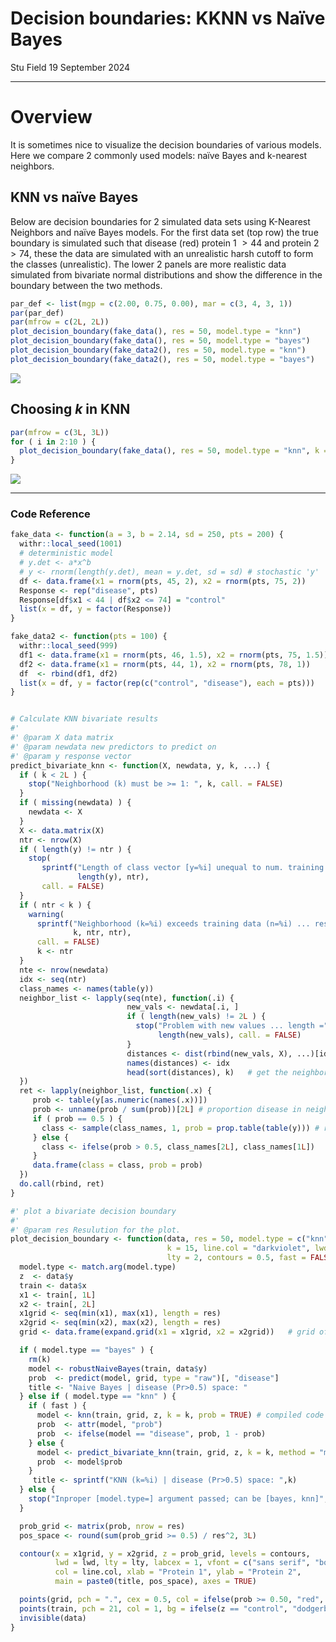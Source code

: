 # Decision boundaries: KKNN vs Naïve Bayes
Stu Field
19 September 2024

------------------------------------------------------------------------

# Overview

It is sometimes nice to visualize the decision boundaries of various
models. Here we compare 2 commonly used models: naïve Bayes and
k-nearest neighbors.

## KNN vs naïve Bayes

Below are decision boundaries for 2 simulated data sets using K-Nearest
Neighbors and naïve Bayes models. For the first data set (top row) the
true boundary is simulated such that disease (red) protein 1 $> 44$ and
protein 2 $> 74$, these the data are simulated with an unrealistic harsh
cutoff to form the classes (unrealistic). The lower 2 panels are more
realistic data simulated from bivariate normal distributions and show
the difference in the boundary between the two methods.

``` r
par_def <- list(mgp = c(2.00, 0.75, 0.00), mar = c(3, 4, 3, 1))
par(par_def)
par(mfrow = c(2L, 2L))
plot_decision_boundary(fake_data(), res = 50, model.type = "knn")
plot_decision_boundary(fake_data(), res = 50, model.type = "bayes")
plot_decision_boundary(fake_data2(), res = 50, model.type = "knn")
plot_decision_boundary(fake_data2(), res = 50, model.type = "bayes")
```

![](figures/kknn-bayes-knn-vs-bayes-1.png)

## Choosing *k* in KNN

``` r
par(mfrow = c(3L, 3L))
for ( i in 2:10 ) {
  plot_decision_boundary(fake_data(), res = 50, model.type = "knn", k = i)
}
```

![](figures/kknn-bayes-knn-k-1.png)

------------------------------------------------------------------------

### Code Reference

``` r
fake_data <- function(a = 3, b = 2.14, sd = 250, pts = 200) {
  withr::local_seed(1001)
  # deterministic model
  # y.det <- a*x^b   
  # y <- rnorm(length(y.det), mean = y.det, sd = sd) # stochastic 'y'
  df <- data.frame(x1 = rnorm(pts, 45, 2), x2 = rnorm(pts, 75, 2))
  Response <- rep("disease", pts)
  Response[df$x1 < 44 | df$x2 <= 74] = "control"
  list(x = df, y = factor(Response))
}

fake_data2 <- function(pts = 100) {
  withr::local_seed(999)
  df1 <- data.frame(x1 = rnorm(pts, 46, 1.5), x2 = rnorm(pts, 75, 1.5)) # control
  df2 <- data.frame(x1 = rnorm(pts, 44, 1), x2 = rnorm(pts, 78, 1))     # disease
  df  <- rbind(df1, df2)
  list(x = df, y = factor(rep(c("control", "disease"), each = pts)))
}


# Calculate KNN bivariate results
#'
#' @param X data matrix
#' @param newdata new predictors to predict on
#' @param y response vector
predict_bivariate_knn <- function(X, newdata, y, k, ...) {
  if ( k < 2L ) {
    stop("Neighborhood (k) must be >= 1: ", k, call. = FALSE)
  }
  if ( missing(newdata) ) {
    newdata <- X
  }
  X <- data.matrix(X)
  ntr <- nrow(X)
  if ( length(y) != ntr ) {
    stop(
       sprintf("Length of class vector [y=%i] unequal to num. training samples (n=%i)",
               length(y), ntr),
       call. = FALSE)
  }
  if ( ntr < k ) {
    warning(
      sprintf("Neighborhood (k=%i) exceeds training data (n=%i) ... resetting k=%i",
              k, ntr, ntr),
      call. = FALSE)
      k <- ntr
  }
  nte <- nrow(newdata)
  idx <- seq(ntr)
  class_names <- names(table(y))
  neighbor_list <- lapply(seq(nte), function(.i) {
                          new_vals <- newdata[.i, ]
                          if ( length(new_vals) != 2L ) {
                            stop("Problem with new values ... length =",
                                 length(new_vals), call. = FALSE)
                          }
                          distances <- dist(rbind(new_vals, X), ...)[idx]
                          names(distances) <- idx
                          head(sort(distances), k)   # get the neighborhood
  })
  ret <- lapply(neighbor_list, function(.x) {
     prob <- table(y[as.numeric(names(.x))])
     prob <- unname(prob / sum(prob))[2L] # proportion disease in neighborhood
     if ( prob == 0.5 ) {
       class <- sample(class_names, 1, prob = prop.table(table(y))) # random tie-break
     } else {
       class <- ifelse(prob > 0.5, class_names[2L], class_names[1L])
     }
     data.frame(class = class, prob = prob)
  })
  do.call(rbind, ret)
}

#' plot a bivariate decision boundary
#'
#' @param res Resulution for the plot.
plot_decision_boundary <- function(data, res = 50, model.type = c("knn", "bayes"),
                                   k = 15, line.col = "darkviolet", lwd = 2,
                                   lty = 2, contours = 0.5, fast = FALSE) {
  model.type <- match.arg(model.type)
  z  <- data$y
  train <- data$x
  x1 <- train[, 1L]
  x2 <- train[, 2L]
  x1grid <- seq(min(x1), max(x1), length = res)
  x2grid <- seq(min(x2), max(x2), length = res)
  grid <- data.frame(expand.grid(x1 = x1grid, x2 = x2grid))   # grid of probs

  if ( model.type == "bayes" ) {
    rm(k)
    model <- robustNaiveBayes(train, data$y)
    prob  <- predict(model, grid, type = "raw")[, "disease"]
    title <- "Naive Bayes | disease (Pr>0.5) space: "
  } else if ( model.type == "knn" ) {
    if ( fast ) {
      model <- knn(train, grid, z, k = k, prob = TRUE) # compiled code
      prob  <- attr(model, "prob")
      prob  <- ifelse(model == "disease", prob, 1 - prob)
    } else {
      model <- predict_bivariate_knn(train, grid, z, k = k, method = "mink")
      prob  <- model$prob
    }
     title <- sprintf("KNN (k=%i) | disease (Pr>0.5) space: ",k)
  } else {
    stop("Inproper [model.type=] argument passed; can be [bayes, knn]", call. = FALSE)
  }

  prob_grid <- matrix(prob, nrow = res)
  pos_space <- round(sum(prob_grid >= 0.5) / res^2, 3L)

  contour(x = x1grid, y = x2grid, z = prob_grid, levels = contours,
          lwd = lwd, lty = lty, labcex = 1, vfont = c("sans serif", "bold"),
          col = line.col, xlab = "Protein 1", ylab = "Protein 2",
          main = paste0(title, pos_space), axes = TRUE)

  points(grid, pch = ".", cex = 0.5, col = ifelse(prob >= 0.50, "red", "dodgerblue"))
  points(train, pch = 21, col = 1, bg = ifelse(z == "control", "dodgerblue", "red"))
  invisible(data)
}
```
